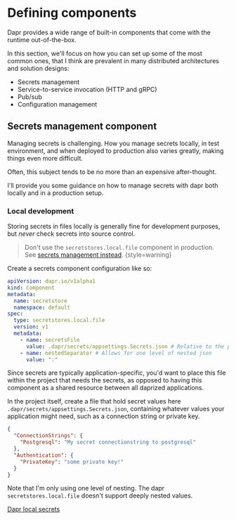 # Defining components

Dapr provides a wide range of built-in components that come with the runtime out-of-the-box.

In this section, we'll focus on how you can set up some of the most common ones, that I think are prevalent in many distributed 
architectures and solution designs:
- Secrets management
- Service-to-service invocation (HTTP and gRPC)
- Pub/sub
- Configuration management

## Secrets management component

Managing secrets is challenging. How you manage secrets locally, in test environment, and when deployed to production also varies 
greatly, making things even more difficult.

Often, this subject tends to be no more than an expensive after-thought.

I'll provide you some guidance on how to manage secrets with dapr both locally and in a production setup.

### Local development

Storing secrets in files locally is generally fine for development purposes, but _never_ check secrets into source control.

> Don't use the `secretstores.local.file` component in production.  
> See [secrets management instead](Secrets-management.md).
{style=warning}

Create a secrets component configuration like so:

```yaml
apiVersion: dapr.io/v1alpha1
kind: Component
metadata:
  name: secretstore
  namespace: default
spec:
  type: secretstores.local.file
  version: v1
  metadata:
    - name: secretsFile
      value: .dapr/secrets/appsettings.Secrets.json # Relative to the project, and not solution root
    - name: nestedSeparator # Allows for one level of nested json
      value: ":"
```

Since secrets are typically application-specific, you'd want to place this file within the project that needs the secrets, as opposed to 
having this component as a shared resource between all daprized applications.

In the project itself, create a file that hold secret values here `.dapr/secrets/appsettings.Secrets.json`, containing whatever values 
your application might need, such as a connection string or private key.

```json
{
  "ConnectionStrings": {
    "Postgresql": "My secret connectionstring to postgresql"
  },
  "Authentication": {
    "PrivateKey": "some private key!"
  }
}
```

Note that I'm only using one level of nesting. The dapr `secretstores.local.file` doesn't support deeply nested values. 

<seealso>
<category ref="external">
<a href="https://docs.dapr.io/reference/components-reference/supported-secret-stores/file-secret-store/">Dapr local secrets</a>
</category>
</seealso>